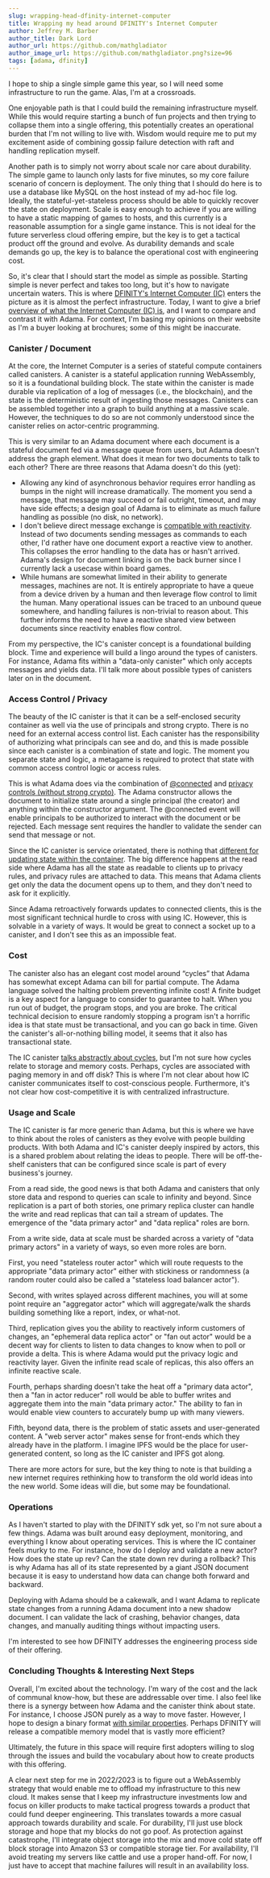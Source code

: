```yaml
---
slug: wrapping-head-dfinity-internet-computer
title: Wrapping my head around DFINITY's Internet Computer
author: Jeffrey M. Barber
author_title: Dark Lord
author_url: https://github.com/mathgladiator
author_image_url: https://github.com/mathgladiator.png?size=96
tags: [adama, dfinity]
---
```


I hope to ship a single simple game this year, so I will need some infrastructure to run the game. Alas, I'm at a crossroads.

One enjoyable path is that I could build the remaining infrastructure myself. While this would require starting a bunch of fun projects and then trying to collapse them into a single offering, this potentially creates an operational burden that I'm not willing to live with. Wisdom would require me to put my excitement aside of combining gossip failure detection with raft and handling replication myself.

Another path is to simply not worry about scale nor care about durability. The simple game to launch only lasts for five minutes, so my core failure scenario of concern is deployment. The only thing that I should do here is to use a database like MySQL on the host instead of my ad-hoc file log. Ideally, the stateful-yet-stateless process should be able to quickly recover the state on deployment. Scale is easy enough to achieve if you are willing to have a static mapping of games to hosts, and this currently is a reasonable assumption for a single game instance. This is not ideal for the future serverless cloud offering empire, but the key is to get a tactical product off the ground and evolve. As durability demands and scale demands go up, the key is to balance the operational cost with engineering cost.

So, it's clear that I should start the model as simple as possible. Starting simple is never perfect and takes too long, but it's how to navigate uncertain waters. This is where [DFINITY's Internet Computer (IC)](https://dfinity.org/) enters the picture as it is almost the perfect infrastructure. Today, I want to give a brief [overview of what the Internet Computer (IC) is](https://dfinity.org/evolution-of-the-internet), and I want to compare and contrast it with Adama. For context, I'm basing my opinions on their website as I'm a buyer looking at brochures; some of this might be inaccurate.

### Canister / Document
At the core, the Internet Computer is a series of stateful compute containers called canisters. A canister is a stateful application running WebAssembly, so it is a foundational building block. The state within the canister is made durable via replication of a log of messages (i.e., the blockchain), and the state is the deterministic result of ingesting those messages. Canisters can be assembled together into a graph to build anything at a massive scale. However, the techniques to do so are not commonly understood since the canister relies on actor-centric programming.

This is very similar to an Adama document where each document is a stateful document fed via a message queue from users, but Adama doesn't address the graph element. What does it mean for two documents to talk to each other? There are three reasons that Adama doesn't do this (yet):

* Allowing any kind of asynchronous behavior requires error handling as bumps in the night will increase dramatically. The moment you send a message, that message may succeed or fail outright, timeout, and may have side effects; a design goal of Adama is to eliminate as much failure handling as possible (no disk, no network).
* I don't believe direct message exchange is [compatible with reactivity](https://principles.reactive.foundation/). Instead of two documents sending messages as commands to each other, I'd rather have one document export a reactive view to another. This collapses the error handling to the data has or hasn't arrived. Adama's design for document linking is on the back burner since I currently lack a usecase within board games.
* While humans are somewhat limited in their ability to generate messages, machines are not. It is entirely appropriate to have a queue from a device driven by a human and then leverage flow control to limit the human. Many operational issues can be traced to an unbound queue somewhere, and handling failures is non-trivial to reason about. This further informs the need to have a reactive shared view between documents since reactivity enables flow control.

From my perspective, the IC's canister concept is a foundational building block. Time and experience will build a lingo around the types of canisters. For instance, Adama fits within a "data-only canister" which only accepts messages and yields data. I'll talk more about possible types of canisters later on in the document.

### Access Control / Privacy
The beauty of the IC canister is that it can be a self-enclosed security container as well via the use of principals and strong crypto. There is no need for an external access control list. Each canister has the responsibility of authorizing what principals can see and do, and this is made possible since each canister is a combination of state and logic. The moment you separate state and logic, a metagame is required to protect that state with common access control logic or access rules.

This is what Adama does via the combination of [@connected](/docs/reference-connection-events) and [privacy controls (without strong crypto)](/docs/reference-privacy-and-bubbles). The Adama constructor allows the document to initialize state around a single principal (the creator) and anything within the constructor argument. The @connected event will enable principals to be authorized to interact with the document or be rejected. Each message sent requires the handler to validate the sender can send that message or not.

Since the IC canister is service orientated, there is nothing that [different for updating state within the container](/docs/what-actors-are-actings). The big difference happens at the read side where Adama has all the state as readable to clients up to privacy rules, and privacy rules are attached to data. This means that Adama clients get only the data the document opens up to them, and they don't need to ask for it explicitly.

Since Adama retroactively forwards updates to connected clients, this is the most significant technical hurdle to cross with using IC. However, this is solvable in a variety of ways. It would be great to connect a socket up to a canister, and I don't see this as an impossible feat.

### Cost
The canister also has an elegant cost model around “cycles” that Adama has somewhat except Adama can bill for partial compute. The Adama language solved the halting problem preventing infinite cost! A finite budget is a key aspect for a language to consider to guarantee to halt. When you run out of budget, the program stops, and you are broke. The critical technical decision to ensure randomly stopping a program isn't a horrific idea is that state must be transactional, and you can go back in time. Given the canister's all-or-nothing billing model, it seems that it also has transactional state.

The IC canister [talks abstractly about cycles](https://sdk.dfinity.org/docs/developers-guide/concepts/tokens-cycles.html), but I'm not sure how cycles relate to storage and memory costs. Perhaps, cycles are associated with paging memory in and off disk? This is where I'm not clear about how IC canister communicates itself to cost-conscious people. Furthermore, it's not clear how cost-competitive it is with centralized infrastructure.

### Usage and Scale

The IC canister is far more generic than Adama, but this is where we have to think about the roles of canisters as they evolve with people building products. With both Adama and IC's canister deeply inspired by actors, this is a shared problem about relating the ideas to people. There will be off-the-shelf canisters that can be configured since scale is part of every business's journey.

From a read side, the good news is that both Adama and canisters that only store data and respond to queries can scale to infinity and beyond. Since replication is a part of both stories, one primary replica cluster can handle the write and read replicas that can tail a stream of updates. The emergence of the "data primary actor" and "data replica" roles are born.

From a write side, data at scale must be sharded across a variety of "data primary actors" in a variety of ways, so even more roles are born.

First, you need "stateless router actor" which will route requests to the appropriate "data primary actor" either with stickiness or randomness (a random router could also be called a "stateless load balancer actor").

Second, with writes splayed across different machines, you will at some point require an "aggregator actor" which will aggregate/walk the shards building something like a report, index, or what-not.

Third, replication gives you the ability to reactively inform customers of changes, an "ephemeral data replica actor" or "fan out actor" would be a decent way for clients to listen to data changes to know when to poll or provide a delta. This is where Adama would put the privacy logic and reactivity layer. Given the infinite read scale of replicas, this also offers an infinite reactive scale.

Fourth, perhaps sharding doesn't take the heat off a "primary data actor", then a "fan in actor reducer" roll would be able to buffer writes and aggregate them into the main "data primary actor." The ability to fan in would enable view counters to accurately bump up with many viewers.

Fifth, beyond data, there is the problem of static assets and user-generated content. A "web server actor" makes sense for front-ends which they already have in the platform. I imagine IPFS would be the place for user-generated content, so long as the IC canister and IPFS got along.

There are more actors for sure, but the key thing to note is that building a new internet requires rethinking how to transform the old world ideas into the new world. Some ideas will die, but some may be foundational.

### Operations

As I haven't started to play with the DFINITY sdk yet, so I'm not sure about a few things. Adama was built around easy deployment, monitoring, and everything I know about operating services. This is where the IC container feels murky to me. For instance, how do I deploy and validate a new actor? How does the state up rev? Can the state down rev during a rollback? This is why Adama has all of its state represented by a giant JSON document because it is easy to understand how data can change both forward and backward.

Deploying with Adama should be a cakewalk, and I want Adama to replicate state changes from a running Adama document into a new shadow document. I can validate the lack of crashing, behavior changes, data changes, and manually auditing things without impacting users.

I'm interested to see how DFINITY addresses the engineering process side of their offering.

### Concluding Thoughts & Interesting Next Steps

Overall, I'm excited about the technology. I'm wary of the cost and the lack of communal know-how, but these are addressable over time. I also feel like there is a synergy between how Adama and the canister think about state. For instance, I choose JSON purely as a way to move faster. However, I hope to design a binary format [with similar properties](https://tools.ietf.org/html/rfc7396). Perhaps DFINITY will release a compatible memory model that is vastly more efficient?

Ultimately, the future in this space will require first adopters willing to slog through the issues and build the vocabulary about how to create products with this offering.

A clear next step for me in 2022/2023 is to figure out a WebAssembly strategy that would enable me to offload my infrastructure to this new cloud. It makes sense that I keep my infrastructure investments low and focus on killer products to make tactical progress towards a product that could fund deeper engineering. This translates towards a more casual approach towards durability and scale. For durability, I'll just use block storage and hope that my blocks do not go poof. As protection against catastrophe, I'll integrate object storage into the mix and move cold state off block storage into Amazon S3 or compatible storage tier. For availability, I'll avoid treating my servers like cattle and use a proper hand-off. For now, I just have to accept that machine failures will result in an availability loss.
